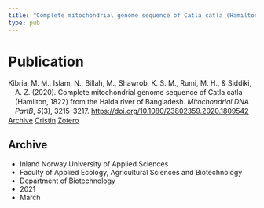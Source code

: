 ```yaml
---
title: "Complete mitochondrial genome sequence of Catla catla (Hamilton, 1822) from the Halda river of Bangladesh"
type: pub
---
```

<h1>Publication</h1>
<article id="csl-bib-container-9F3HJKLA" class="csl-bib-container">
  <div class="csl-bib-body" style="line-height: 1.35; padding-left: 1em; text-indent:-1em;">
  <div class="csl-entry">Kibria, M. M., Islam, N., Billah, M., Shawrob, K. S. M., Rumi, M. H., &amp; Siddiki, A. Z. (2020). Complete mitochondrial genome sequence of Catla catla (Hamilton, 1822) from the Halda river of Bangladesh. <i>Mitochondrial DNA PartB</i>, <i>5</i>(3), 3215&#x2013;3217. <a href="https://doi.org/10.1080/23802359.2020.1809542">https://doi.org/10.1080/23802359.2020.1809542</a></div>
</div>
  <div class="csl-bib-buttons">
    <a href="#taxonomy-article-9F3HJKLA" class="csl-bib-button">Archive</a>
    <a href="https://app.cristin.no/results/show.jsf?id=1899300" alt="Cristin URL" class="csl-bib-button">Cristin</a>
    <a href="http://zotero.org/groups/5022929/items/9F3HJKLA" alt="Zotero URL" class="csl-bib-button">Zotero</a>
  </div>
  <div id="csl-bib-meta-container-9F3HJKLA"></div>
</article>
<div id="csl-bib-meta-9F3HJKLA" class="csl-bib-meta">
  <article id="taxonomy-article-9F3HJKLA" class="taxonomy-article">
    <h1>Archive</h1>
    <ul>
      <li>Inland Norway University of Applied Sciences</li>
      <li>Faculty of Applied Ecology, Agricultural Sciences and Biotechnology</li>
      <li>Department of Biotechnology</li>
      <li>2021</li>
      <li>March</li>
    </ul>
  </article>
</div>
